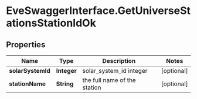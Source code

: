 # EveSwaggerInterface.GetUniverseStationsStationIdOk

## Properties
Name | Type | Description | Notes
------------ | ------------- | ------------- | -------------
**solarSystemId** | **Integer** | solar_system_id integer | [optional] 
**stationName** | **String** | the full name of the station | [optional] 


